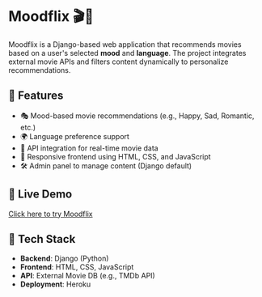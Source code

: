 # Moodflix 🎬🧠

Moodflix is a Django-based web application that recommends movies based on a user's selected **mood** and **language**. The project integrates external movie APIs and filters content dynamically to personalize recommendations.

## 🌟 Features

- 🎭 Mood-based movie recommendations (e.g., Happy, Sad, Romantic, etc.)
- 🌍 Language preference support
- 🔎 API integration for real-time movie data
- 📱 Responsive frontend using HTML, CSS, and JavaScript
- 🛠️ Admin panel to manage content (Django default)

## 🚀 Live Demo

[Click here to try Moodflix](https://moodflix-2d6f5aefae7e.herokuapp.com/moodflix/)

## 🧰 Tech Stack

- **Backend**: Django (Python)
- **Frontend**: HTML, CSS, JavaScript
- **API**: External Movie DB (e.g., TMDb API)
- **Deployment**: Heroku
